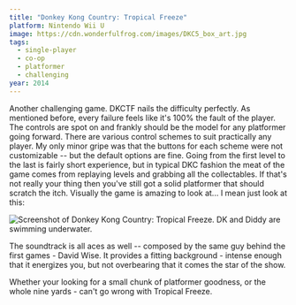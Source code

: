 ```yaml
---
title: "Donkey Kong Country: Tropical Freeze"
platform: Nintendo Wii U
image: https://cdn.wonderfulfrog.com/images/DKC5_box_art.jpg
tags:
  - single-player
  - co-op
  - platformer
  - challenging
year: 2014
---
```


Another challenging game. DKCTF nails the difficulty perfectly. As mentioned before, every failure feels like it's 100% the fault of the player. The controls are spot on and frankly should be the model for any platformer going forward. There are various control schemes to suit practically any player. My only minor gripe was that the buttons for each scheme were not customizable -- but the default options are fine. Going from the first level to the last is fairly short experience, but in typical DKC fashion the meat of the game comes from replaying levels and grabbing all the collectables. If that's not really your thing then you've still got a solid platformer that should scratch the itch. Visually the game is amazing to look at... I mean just look at this:

![Screenshot of Donkey Kong Country: Tropical Freeze. DK and Diddy are swimming underwater.](https://cdn.wonderfulfrog.com/images/dkctf.jpg)

The soundtrack is all aces as well -- composed by the same guy behind the first games - David Wise. It provides a fitting background - intense enough that it energizes you, but not overbearing that it comes the star of the show.

Whether your looking for a small chunk of platformer goodness, or the whole nine yards - can't go wrong with Tropical Freeze.

